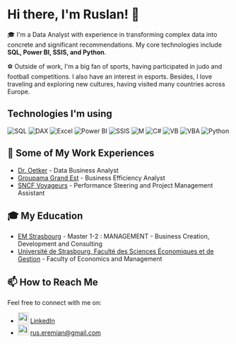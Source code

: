 
# Hi there, I'm Ruslan! 👋

🎓 I'm a Data Analyst with experience in transforming complex data into concrete and significant recommendations. My core technologies include **SQL, Power BI, SSIS, and Python**.

⚽ Outside of work, I'm a big fan of sports, having participated in judo and football competitions. I also have an interest in esports. Besides, I love traveling and exploring new cultures, having visited many countries across Europe.

## Technologies I'm using

![SQL](https://img.shields.io/badge/-SQL-336791?logo=postgresql&logoColor=white)
![DAX](https://img.shields.io/badge/-DAX-FF8C00?logo=dynamics-365&logoColor=white)
![Excel](https://img.shields.io/badge/-Excel-217346?logo=microsoft-excel&logoColor=white)
![Power BI](https://img.shields.io/badge/-PowerBI-F2C811?logo=power-bi&logoColor=white)
![SSIS](https://img.shields.io/badge/-SSIS-5A69A6?logo=microsoft-sql-server&logoColor=white)
![M](https://img.shields.io/badge/-M%20language%20for%20Power%20Query-CB4A04?logo=microsoft-excel&logoColor=white)
![C#](https://img.shields.io/badge/-CSharp-239120?logo=c-sharp&logoColor=white)
![VB](https://img.shields.io/badge/-VB-5D2B90?logo=microsoft-visual-studio&logoColor=white)
![VBA](https://img.shields.io/badge/-VBA-5D2B90?logo=microsoft-excel&logoColor=white)
![Python](https://img.shields.io/badge/-Python-3776AB?logo=python&logoColor=white)

## 💼 Some of My Work Experiences

- [Dr. Oetker](https://www.oetker.fr/fr-fr) - Data Business Analyst
- [Groupama Grand Est](https://www.groupama.fr/assurance-grand-est) - Business Efficiency Analyst
- [SNCF Voyageurs](https://www.sncf.com/fr) - Performance Steering and Project Management Assistant

## 🎓 My Education 

- [EM Strasbourg](https://www.em-strasbourg.com/) - Master 1-2 : MANAGEMENT - Business Creation, Development and Consulting
- [Université de Strasbourg, Faculté des Sciences Économiques et de Gestion](https://www.unistra.fr/index.php?id=accueil) - Faculty of Economics and Management

## 📫 How to Reach Me

Feel free to connect with me on:

- <img src="https://cdn-icons-png.flaticon.com/512/174/174857.png" alt="javascript" width="24" height="24"/> [LinkedIn](https://www.linkedin.com/in/ruslan-eremian-99016a183/)
- <img src="https://cdn4.iconfinder.com/data/icons/social-media-logos-6/512/112-gmail_email_mail-512.png" alt="javascript" width="24" height="24"/> rus.eremian@gmail.com
